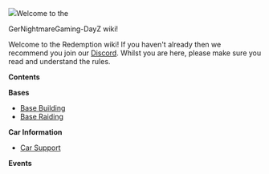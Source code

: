 ![](https://i.ibb.co/GpRttTM/E28-D663-E-11-B8-4-E22-9506-4-B49-F33-A0-A62.png)Welcome to the 

GerNightmareGaming-DayZ wiki!

Welcome to the Redemption wiki! If you haven't already then we recommend you join our [Discord](https://discord.gg/ZChXPUxAct).
Whilst you are here, please make sure you read and understand the rules.

****Contents****

**Bases**
 
* [Base Building](https://github.com/GerNightmareGaming/GerNightmareGaming-DayZ/wiki/Bases)
* [Base Raiding](https://github.com/GerNightmareGaming/GerNightmareGaming-DayZ/wiki/Base-Raiding)

**Car Information**

* [Car Support](https://github.com/GerNightmareGaming/GerNightmareGaming-DayZ/wiki/Car-Support)

**Events**